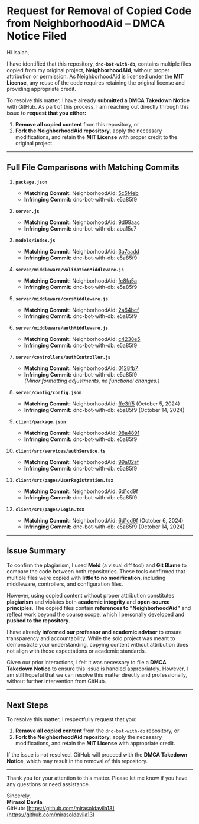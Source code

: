 # Request for Removal of Copied Code from NeighborhoodAid – DMCA Notice Filed  

Hi Isaiah,  

I have identified that this repository, **`dnc-bot-with-db`**, contains multiple files copied from my original project, **NeighborhoodAid**, without proper attribution or permission. As NeighborhoodAid is licensed under the **MIT License**, any reuse of the code requires retaining the original license and providing appropriate credit.  

To resolve this matter, I have already **submitted a DMCA Takedown Notice** with GitHub. As part of this process, I am reaching out directly through this issue to **request that you either:**  

1. **Remove all copied content** from this repository, or  
2. **Fork the NeighborhoodAid repository**, apply the necessary modifications, and retain the **MIT License** with proper credit to the original project.

---

## Full File Comparisons with Matching Commits  

1. **`package.json`**  
   - **Matching Commit:** NeighborhoodAid: [5c5f4eb](https://github.com/mirasoldavila13/NeighborhoodAid/commit/5c5f4eb)  
   - **Infringing Commit:** dnc-bot-with-db: e5a85f9  

2. **`server.js`**  
   - **Matching Commit:** NeighborhoodAid: [9d99aac](https://github.com/mirasoldavila13/NeighborhoodAid/commit/9d99aac)  
   - **Infringing Commit:** dnc-bot-with-db: aba15c7  

3. **`models/index.js`**  
   - **Matching Commit:** NeighborhoodAid: [3a7aadd](https://github.com/mirasoldavila13/NeighborhoodAid/commit/3a7aadd)  
   - **Infringing Commit:** dnc-bot-with-db: e5a85f9  

4. **`server/middleware/validationMiddleware.js`**  
   - **Matching Commit:** NeighborhoodAid: [fc8fa5a](https://github.com/mirasoldavila13/NeighborhoodAid/commit/fc8fa5a)  
   - **Infringing Commit:** dnc-bot-with-db: e5a85f9  

5. **`server/middleware/corsMiddleware.js`**  
   - **Matching Commit:** NeighborhoodAid: [2a64bcf](https://github.com/mirasoldavila13/NeighborhoodAid/commit/2a64bcf)  
   - **Infringing Commit:** dnc-bot-with-db: e5a85f9  

6. **`server/middleware/authMiddleware.js`**  
   - **Matching Commit:** NeighborhoodAid: [c4238e5](https://github.com/mirasoldavila13/NeighborhoodAid/commit/c4238e5)  
   - **Infringing Commit:** dnc-bot-with-db: e5a85f9  

7. **`server/controllers/authController.js`**  
   - **Matching Commit:** NeighborhoodAid: [0128fb7](https://github.com/mirasoldavila13/NeighborhoodAid/commit/0128fb7)  
   - **Infringing Commit:** dnc-bot-with-db: e5a85f9  
   *(Minor formatting adjustments, no functional changes.)*  

8. **`server/config/config.json`**  
   - **Matching Commit:** NeighborhoodAid: [ffe3ff5](https://github.com/mirasoldavila13/NeighborhoodAid/commit/ffe3ff5) (October 5, 2024)  
   - **Infringing Commit:** dnc-bot-with-db: e5a85f9 (October 14, 2024)  

9. **`client/package.json`**  
   - **Matching Commit:** NeighborhoodAid: [98a4891](https://github.com/mirasoldavila13/NeighborhoodAid/commit/98a4891)  
   - **Infringing Commit:** dnc-bot-with-db: e5a85f9  

10. **`client/src/services/authService.ts`**  
    - **Matching Commit:** NeighborhoodAid: [99a02af](https://github.com/mirasoldavila13/NeighborhoodAid/commit/99a02af)  
    - **Infringing Commit:** dnc-bot-with-db: e5a85f9  

11. **`client/src/pages/UserRegistration.tsx`**  
    - **Matching Commit:** NeighborhoodAid: [6d1cd9f](https://github.com/mirasoldavila13/NeighborhoodAid/commit/6d1cd9f)  
    - **Infringing Commit:** dnc-bot-with-db: e5a85f9  

12. **`client/src/pages/Login.tsx`**  
    - **Matching Commit:** NeighborhoodAid: [6d1cd9f](https://github.com/mirasoldavila13/NeighborhoodAid/commit/6d1cd9f) (October 6, 2024)  
    - **Infringing Commit:** dnc-bot-with-db: e5a85f9 (October 14, 2024)  

---

## Issue Summary  

To confirm the plagiarism, I used **Meld** (a visual diff tool) and **Git Blame** to compare the code between both repositories. These tools confirmed that multiple files were copied with **little to no modification**, including middleware, controllers, and configuration files.  

However, using copied content without proper attribution constitutes **plagiarism** and violates both **academic integrity** and **open-source principles**. The copied files contain **references to "NeighborhoodAid"** and reflect work beyond the course scope, which I personally developed and **pushed to the repository**.  

I have already **informed our professor and academic advisor** to ensure transparency and accountability. While the solo project was meant to demonstrate your understanding, copying content without attribution does not align with those expectations or academic standards.  

Given our prior interactions, I felt it was necessary to file a **DMCA Takedown Notice** to ensure this issue is handled appropriately. However, I am still hopeful that we can resolve this matter directly and professionally, without further intervention from GitHub.  

---

## Next Steps  

To resolve this matter, I respectfully request that you:  

1. **Remove all copied content** from the `dnc-bot-with-db` repository, or  
2. **Fork the NeighborhoodAid repository**, apply the necessary modifications, and retain the **MIT License** with appropriate credit.  

If the issue is not resolved, GitHub will proceed with the **DMCA Takedown Notice**, which may result in the removal of this repository.  

---

Thank you for your attention to this matter. Please let me know if you have any questions or need assistance.  

Sincerely,  
**Mirasol Davila**  
GitHub: [https://github.com/mirasoldavila13](https://github.com/mirasoldavila13)
